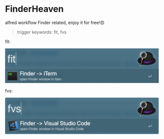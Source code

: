 # FinderHeaven
alfred workflow Finder related, enjoy it  for free!😍

> trigger keywords:  fit, fvs


fit:

![open Finder in iIterm](https://github.com/hechen/FinderHeaven/blob/master/assets/finder_in_iterm.jpg)



fvs:

![open Finder in Visual Studio Code](https://github.com/hechen/FinderHeaven/blob/master/assets/finder_in_VSCode.jpg)


